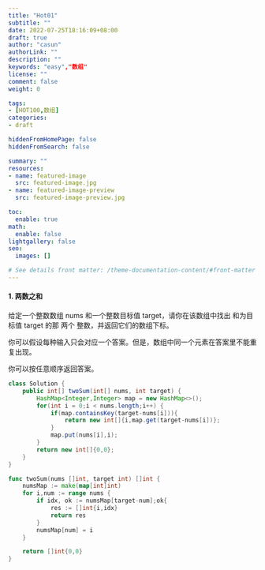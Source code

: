 ```yaml
---
title: "Hot01"
subtitle: ""
date: 2022-07-25T18:16:09+08:00
draft: true
author: "casun"
authorLink: ""
description: ""
keywords: "easy","数组"
license: ""
comment: false
weight: 0

tags:
- [HOT100,数组]
categories:
- draft

hiddenFromHomePage: false
hiddenFromSearch: false

summary: ""
resources:
- name: featured-image
  src: featured-image.jpg
- name: featured-image-preview
  src: featured-image-preview.jpg

toc:
  enable: true
math:
  enable: false
lightgallery: false
seo:
  images: []

# See details front matter: /theme-documentation-content/#front-matter
---
```


#### 1. 两数之和

<!--more-->

给定一个整数数组 nums 和一个整数目标值 target，请你在该数组中找出 和为目标值 target  的那 两个 整数，并返回它们的数组下标。

你可以假设每种输入只会对应一个答案。但是，数组中同一个元素在答案里不能重复出现。

你可以按任意顺序返回答案。

```java
class Solution {
    public int[] twoSum(int[] nums, int target) {
        HashMap<Integer,Integer> map = new HashMap<>();
        for(int i = 0;i < nums.length;i++) {
            if(map.containsKey(target-nums[i])){
                return new int[]{i,map.get(target-nums[i])};
            }
            map.put(nums[i],i);
        }
        return new int[]{0,0};
    }
}
```



```go
func twoSum(nums []int, target int) []int {
    numsMap := make(map[int]int)
    for i,num := range nums {
        if idx, ok := numsMap[target-num];ok{
            res := []int{i,idx}
            return res
        }
        numsMap[num] = i
    }

    return []int{0,0}
}
```


